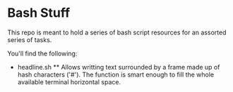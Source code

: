 # Bash Stuff

This repo is meant to hold a series of bash script resources for an assorted series of tasks.

You'll find the following:
* headline.sh
** Allows writting text surrounded by a frame made up of hash characters ('#'). The function is smart enough to fill the whole available terminal horizontal space.
